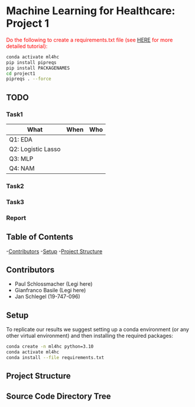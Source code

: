 # Machine Learning for Healthcare: Project 1
<span style="color: red;">Do the following to create a requirements.txt file (see [HERE](https://betterdatascience.com/python-pipreqs/) for more detailed tutorial):</span>
```bash
conda activate ml4hc
pip install pipreqs
pip install PACKAGENAMES
cd project1
pipreqs . --force
```

## TODO

### Task1
|What|When|Who|
|-----|----|----|
|Q1: EDA|||
|Q2: Logistic Lasso|||
|Q3: MLP|||
|Q4: NAM|||

### Task2

### Task3

### Report

## Table of Contents

-[Contributors](#contributors)
-[Setup](#setup)
-[Project Structure](#project-structure)

## Contributors

- Paul Schlossmacher (Legi here)
- Gianfranco Basile (Legi here)
- Jan Schlegel (19-747-096)

## Setup

To replicate our results we suggest setting up a conda environment (or any other virtual environment) and then installing the required packages:

```bash
conda create -n ml4hc python=3.10
conda activate ml4hc
conda install --file requirements.txt
```

## Project Structure

## Source Code Directory Tree
